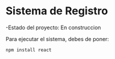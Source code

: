 <h1> Sistema de Registro</h1>

-Estado del proyecto: En construccion

Para ejecutar el sistema, debes de poner: 

```npm install react``` 

